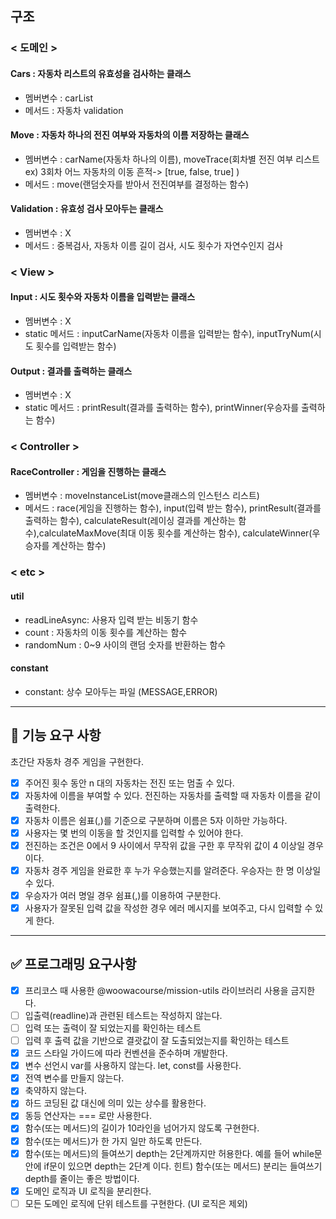 ## 구조

### < 도메인 >

#### Cars : 자동차 리스트의 유효성을 검사하는 클래스

- 멤버변수 : carList
- 메서드 : 자동차 validation

#### Move : 자동차 하나의 전진 여부와 자동차의 이름 저장하는 클래스

- 멤버변수 : carName(자동차 하나의 이름), moveTrace(회차별 전진 여부 리스트 ex) 3회차 어느 자동차의 이동 흔적-> [true, false, true] )
- 메서드 : move(랜덤숫자를 받아서 전진여부를 결정하는 함수)

#### Validation : 유효성 검사 모아두는 클래스

- 멤버변수 : X
- 메서드 : 중복검사, 자동차 이름 길이 검사, 시도 횟수가 자연수인지 검사

### < View >

#### Input : 시도 횟수와 자동차 이름을 입력받는 클래스

- 멤버변수 : X
- static 메서드 : inputCarName(자동차 이름을 입력받는 함수), inputTryNum(시도 횟수를 입력받는 함수)

#### Output : 결과를 출력하는 클래스

- 멤버변수 : X
- static 메서드 : printResult(결과를 출력하는 함수), printWinner(우승자를 출력하는 함수)

### < Controller >

#### RaceController : 게임을 진행하는 클래스

- 멤버변수 : moveInstanceList(move클래스의 인스턴스 리스트)
- 메서드 : race(게임을 진행하는 함수), input(입력 받는 함수), printResult(결과를 출력하는 함수), calculateResult(레이싱 결과를 계산하는 함수),calculateMaxMove(최대 이동 횟수를 계산하는 함수), calculateWinner(우승자를 계산하는 함수)

### < etc >

#### util

- readLineAsync: 사용자 입력 받는 비동기 함수
- count : 자동차의 이동 횟수를 계산하는 함수
- randomNum : 0~9 사이의 랜덤 숫자를 반환하는 함수

#### constant

- constant: 상수 모아두는 파일 (MESSAGE,ERROR)

---

## 🎯 기능 요구 사항

초간단 자동차 경주 게임을 구현한다.

- [x] 주어진 횟수 동안 n 대의 자동차는 전진 또는 멈출 수 있다.
- [x] 자동차에 이름을 부여할 수 있다. 전진하는 자동차를 출력할 때 자동차 이름을 같이 출력한다.
- [x] 자동차 이름은 쉼표(,)를 기준으로 구분하며 이름은 5자 이하만 가능하다.
- [x] 사용자는 몇 번의 이동을 할 것인지를 입력할 수 있어야 한다.
- [x] 전진하는 조건은 0에서 9 사이에서 무작위 값을 구한 후 무작위 값이 4 이상일 경우이다.
- [x] 자동차 경주 게임을 완료한 후 누가 우승했는지를 알려준다. 우승자는 한 명 이상일 수 있다.
- [x] 우승자가 여러 명일 경우 쉼표(,)를 이용하여 구분한다.
- [x] 사용자가 잘못된 입력 값을 작성한 경우 에러 메시지를 보여주고, 다시 입력할 수 있게 한다.

---

## ✅ 프로그래밍 요구사항

- [x] 프리코스 때 사용한 @woowacourse/mission-utils 라이브러리 사용을 금지한다.
- [ ] 입출력(readline)과 관련된 테스트는 작성하지 않는다.
- [ ] 입력 또는 출력이 잘 되었는지를 확인하는 테스트
- [ ] 입력 후 출력 값을 기반으로 결괏값이 잘 도출되었는지를 확인하는 테스트
- [x] 코드 스타일 가이드에 따라 컨벤션을 준수하며 개발한다.
- [x] 변수 선언시 var를 사용하지 않는다. let, const를 사용한다.
- [x] 전역 변수를 만들지 않는다.
- [x] 축약하지 않는다.
- [x] 하드 코딩된 값 대신에 의미 있는 상수를 활용한다.
- [x] 동등 연산자는 === 로만 사용한다.
- [x] 함수(또는 메서드)의 길이가 10라인을 넘어가지 않도록 구현한다.
- [x] 함수(또는 메서드)가 한 가지 일만 하도록 만든다.
- [x] 함수(또는 메서드)의 들여쓰기 depth는 2단계까지만 허용한다.
      예를 들어 while문 안에 if문이 있으면 depth는 2단계 이다.
      힌트) 함수(또는 메서드) 분리는 들여쓰기 depth를 줄이는 좋은 방법이다.
- [x] 도메인 로직과 UI 로직을 분리한다.
- [ ] 모든 도메인 로직에 단위 테스트를 구현한다. (UI 로직은 제외)
